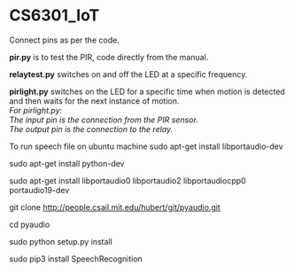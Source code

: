 # CS6301_IoT

Connect pins as per the code.


**pir.py** is to test the PIR, code directly from the manual.

**relaytest.py** switches on and off the LED at a specific frequency.

**pirlight.py** switches on the LED for a specific time when motion is detected and then waits for the next instance of motion.  
*For pirlight.py:  
The input pin is the connection from the PIR sensor.  
The output pin is the connection to the relay.*

To run speech file on ubuntu machine
sudo apt-get install libportaudio-dev

sudo apt-get install python-dev

sudo apt-get install libportaudio0 libportaudio2 libportaudiocpp0 portaudio19-dev

git clone http://people.csail.mit.edu/hubert/git/pyaudio.git

cd pyaudio

sudo python setup.py install

sudo pip3 install SpeechRecognition
